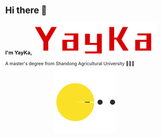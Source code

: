 # Hi there 👋

### I'm YayKa,<img src="https://raw.githubusercontent.com/yaoyukang/myGithub/main/yayka.png?sanitize=true" height="100"> 
A master's degree from Shandong Agricultural University 👨🏻‍💻 
<div align="center">
	<img src="https://raw.githubusercontent.com/yaoyukang/myGithub/main/pacman.svg?sanitize=true" width="200" height="200">
</div>
